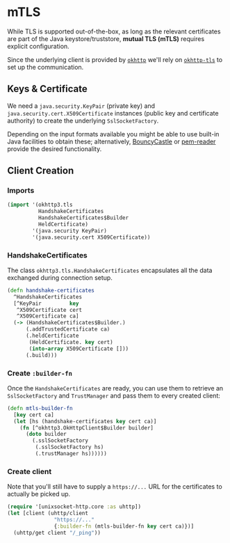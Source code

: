# mTLS

While TLS is supported out-of-the-box, as long as the relevant certificates are
part of the Java keystore/truststore, **mutual TLS (mTLS)** requires explicit
configuration.

Since the underlying client is provided by [`okhttp`][okhttp] we'll rely on
[`okhttp-tls`][okhttp-tls] to set up the communication.

[okhttp]: https://square.github.io/okhttp/
[okhttp-tls]: https://square.github.io/okhttp/4.x/okhttp-tls/okhttp3.tls/

## Keys & Certificate

We need a `java.security.KeyPair` (private key) and
`java.security.cert.X509Certificate` instances (public key and certificate
authority) to create the underlying `SslSocketFactory`.

Depending on the input formats
available you might be able to use built-in Java facilities to obtain these;
alternatively, [BouncyCastle][bc] or [pem-reader][] provide the desired
functionality.

[bc]: https://www.bouncycastle.org/docs/pkixdocs1.5on/org/bouncycastle/openssl/PEMParser.html
[pem-reader]: https://github.com/into-docker/pem-reader

## Client Creation

### Imports

```clojure
(import '(okhttp3.tls
          HandshakeCertificates
          HandshakeCertificates$Builder
          HeldCertificate)
        '(java.security KeyPair)
        '(java.security.cert X509Certificate))
```

### HandshakeCertificates

The class `okhttp3.tls.HandshakeCertificates` encapsulates all the data
exchanged during connection setup.

```clojure
(defn handshake-certificates
  ^HandshakeCertificates
  [^KeyPair         key
   ^X509Certificate cert
   ^X509Certificate ca]
  (-> (HandshakeCertificates$Builder.)
      (.addTrustedCertificate ca)
      (.heldCertificate
       (HeldCertificate. key cert)
       (into-array X509Certificate []))
      (.build)))
```

### Create `:builder-fn`

Once the `HandshakeCertificates` are ready, you can use them to retrieve an
`SslSocketFactory` and `TrustManager` and pass them to every created client:

```clojure
(defn mtls-builder-fn
  [key cert ca]
  (let [hs (handshake-certificates key cert ca)]
    (fn [^okhttp3.OkHttpClient$Builder builder]
      (doto builder
        (.sslSocketFactory
         (.sslSocketFactory hs)
         (.trustManager hs))))))
```

### Create client

Note that you'll still have to supply a `https://...` URL for the certificates
to actually be picked up.

```clojure
(require '[unixsocket-http.core :as uhttp])
(let [client (uhttp/client
               "https://..."
               {:builder-fn (mtls-builder-fn key cert ca)})]
  (uhttp/get client "/_ping"))
```
